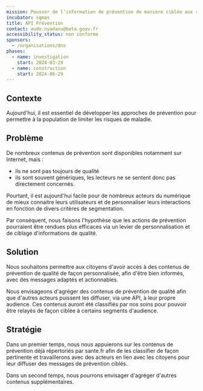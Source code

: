 ```yaml
---
mission: Pousser de l’information de prévention de manière ciblée aux citoyens et citoyennes pour limiter les risques de maladie
incubator: sgmas
title: API Prévention
contact: aude.nyadanu@beta.gouv.fr
accessibility_status: non conforme
sponsors:
  - /organisations/dns
phases:
  - name: investigation
    start: 2024-03-29
  - name: construction
    start: 2024-06-29
---
```

## Contexte

Aujourd'hui, il est essentiel de développer les approches de prévention pour permettre à la population de limiter les risques de maladie.

## Problème

De nombreux contenus de prévention sont disponibles notamment sur Internet, mais :
- ils ne sont pas toujours de qualité
- ils sont souvent génériques, les lecteurs ne se sentent donc pas directement concernés.

Pourtant, il est aujourd'hui facile pour de nombreux acteurs du numérique de mieux connaitre leurs utilisateurs et de personnaliser leurs interactions en fonction de divers critères de segmentation.

Par conséquent, nous faisons l'hypothèse que les actions de prévention pourraient être rendues plus efficaces via un levier de personnalisation et de ciblage d'informations de qualité.

## Solution

Nous souhaitons permettre aux citoyens d'avoir accès à des contenus de prévention de qualité de façon personnalisée, afin d'être bien informés, avec des messages adaptés et actionnables.

Nous envisageons d'agréger des contenus de prévention de qualité afin que d'autres acteurs puissent les diffuser, via une API, à leur propre audience. Ces contenus auront été classifiés par nos soins pour pouvoir être relayés de façon ciblée à certains segments d'audience.

## Stratégie

Dans un premier temps, nous nous appuierons sur les contenus de prévention déjà répertoriés par sante.fr afin de les classifier de façon pertinente et travaillerons avec des acteurs en lien avec les citoyens pour leur diffuser des messages de prévention ciblés.

Dans un second temps, nous pourrons envisager d'agréger d'autres contenus supplémentaires.
